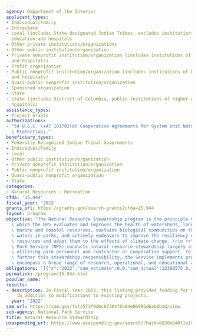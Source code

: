 ```yaml
---
agency: Department of the Interior
applicant_types:
- Individual/Family
- Intrastate
- Local (includes State-designated lndian Tribes, excludes institutions of higher
  education and hospitals
- Other private institutions/organizations
- Other public institution/organization
- Private nonprofit institution/organization (includes institutions of higher education
  and hospitals)
- Profit organization
- Public nonprofit institution/organization (includes institutions of higher education
  and hospitals)
- Quasi-public nonprofit institution/organization
- Sponsored organization
- State
- State (includes District of Columbia, public institutions of higher education and
  hospitals)
assistance_types:
- Project Grants
authorizations:
- "54 U.S.C. \xA7 101702(d) Cooperative Agreements for System Unit Natural Resource\
  \ Protection;."
beneficiary_types:
- Federally Recognized Indian Tribal Governments
- Individual/Family
- Local
- Other public institution/organization
- Private nonprofit institution/organization
- Public nonprofit institution/organization
- Quasi-public nonprofit organization
- State
categories:
- Natural Resources - Recreation
cfda: '15.944'
fiscal_year: '2022'
grants_url: https://grants.gov/search-grants?cfda=15.944
layout: program
objective: "The Natural Resource Stewardship program is the principle means through\
  \ which the NPS evaluates and improves the health of watersheds, landscapes, and\
  \ marine and coastal resources, sustains biological communities on the lands and\
  \ waters in parks, and actively endeavors to improve the resiliency of these natural\
  \ resources and adapt them to the effects of climate change. \r\n \r\nThe National\
  \ Park Service (NPS) conducts natural resource stewardship largely at the park level,\
  \ utilizing park personnel and contractor or cooperative support. To carry out and\
  \ further this stewardship responsibility, the Service implements programs that\
  \ encompass a broad range of research, operational, and educational activities."
obligations: '[{"x":"2022","sam_estimate":0.0,"sam_actual":13300575.0,"usa_spending_actual":13300574.95},{"x":"2023","sam_estimate":15000000.0,"sam_actual":0.0,"usa_spending_actual":21029849.29},{"x":"2024","sam_estimate":15000000.0,"sam_actual":0.0,"usa_spending_actual":198952.0}]'
permalink: /program/15.944.html
popular_name: ''
results:
- description: In Fiscal Year 2022, this listing provided funding for 69 new projects
    in addition to modifications to existing projects.
  year: '2022'
sam_url: https://sam.gov/fal/571f9dbc87304f6b84e06995d6ab8b1d/view
sub-agency: National Park Service
title: Natural Resource Stewardship
usaspending_url: https://www.usaspending.gov/search/?hash=b820e040f1a154d4e255be1b29868d5b
---
```

